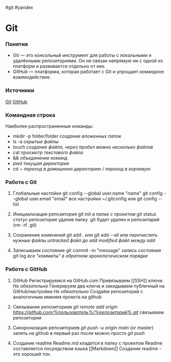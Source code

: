 #git #yandex
# Git
### Понятия

- Git — это консольный инструмент для работы с локальными и удалёнными репозиториями. Он не связан напрямую ни с одной из платформ и развивается отдельно от них.
- GitHub — платформа, которая работает с Git и упрощает командное взаимодействие.

### Источники

[Git](https://git-scm.com/)
[GitHub](https://github.com/)

### Командная строка

Наиболее распространенные команды:
- mkdir -p folder/folder 	 *создание вложенных папок*
- ls -a 	*скрытые файлы*
- touch 	*создание файла, через пробел можно несколько файлов*
- cat 		*просмотр текстового файла*
- &&		*объединение команд*
- pwd 	*текущая директория*
- cd ~	*переход в домашнюю директорию / переход в корневую*

### Работа с Git

1. Глобальные настойки
	git config --global user.name "name"
	git config --global user.email "email"
	все настройки ~/.gitconfig или git config --list

2. Инициализация репозитория 
	git init  	*в папке с проектом*
	git status	 *статус репозитория*
	удалив папку .git будет удален и репозитарий (rm -rf .git)

3. Сохранение изменений
	git add . *или* git add --all *или перечислить нужные файлы*
	*untracked файл до add*
	*modified файл между add*

4. Записываем состояние
	git commit -m "message" *запись состояния* 
	git log *все "коммиты" в обратном хронологическом порядке*

### Работа с GitHub

1. GitHub
	Регистрируемся на GitHub.com
	Привязываем [[SSH]] ключи. *Не обязательно* 
	Генерируем два ключа и закидываем публичный на GitHub/настройки *Не обязательно*
	Создаём репозиторий с аналогичным именем проекта на github

2. Связывание репозиториев
	*git remote add origin https://github.com/%пользователь%/%репозиторий%.git* связываем репозитории
	
3. Синхронизация репозиториев
	*git push -u origin main* (or master) залить на github в первый раз
	после можно просто *git push*

4. Создание readme
	Readme.md кладется в папку с проектом
	Readme составляется посредством языка [[Markdown]]
	Создание readme - это хороший тон.

